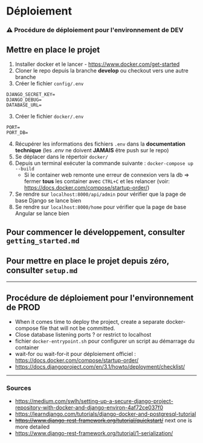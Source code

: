 # Déploiement
### :warning: Procédure de déploiement pour l'environnement de **DEV** 

## Mettre en place le projet
1. Installer docker et le lancer - https://www.docker.com/get-started
2. Cloner le repo depuis la branche **develop** ou checkout vers une autre branche
3. Créer le fichier `config/.env`
```
DJANGO_SECRET_KEY=
DJANGO_DEBUG=
DATABASE_URL=
```
3. Créer le fichier `docker/.env`
```
PORT=
PORT_DB=
```
4. Récupérer les informations des fichiers `.env` dans la **documentation technique** (les *.env* ne doivent **JAMAIS** être push sur le repo)
5. Se déplacer dans le répertoir `docker/`
6. Depuis un terminal exécuter la commande suivante : `docker-compose up --build`
   * Si le container web remonte une erreur de connexion vers la db => fermer **tous** les container avec `CTRL+C` et les relancer (voir: https://docs.docker.com/compose/startup-order/)
7. Se rendre sur `localhost:8000/api/admin` pour vérifier que la page de base Django se lance bien
8. Se rendre sur `localhost:8000/home` pour vérifier que la page de base Angular se lance bien

## Pour commencer le développement, consulter `getting_started.md`
## Pour mettre en place le projet depuis zéro, consulter `setup.md`
___

## Procédure de déploiement pour l'environnement de **PROD**
* When it comes time to deploy the project, create a separate docker-compose file that will not be committed.
* Close database listening ports ? or restrict to localhost
* fichier `docker-entrypoint.sh` pour configurer un script au démarrage du container
* wait-for ou wait-for-it pour déploiement officiel : https://docs.docker.com/compose/startup-order/
* https://docs.djangoproject.com/en/3.1/howto/deployment/checklist/
___
### Sources
* https://medium.com/swlh/setting-up-a-secure-django-project-repository-with-docker-and-django-environ-4af72ce037f0
* https://learndjango.com/tutorials/django-docker-and-postgresql-tutorial
* ~~https://www.django-rest-framework.org/tutorial/quickstart/~~ next one is more detailed
* https://www.django-rest-framework.org/tutorial/1-serialization/
